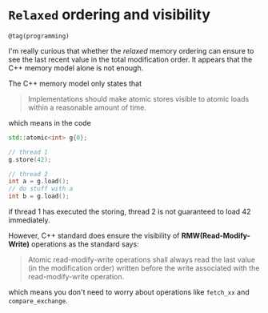# `Relaxed` ordering and visibility
```
@tag(programming)
```

I'm really curious that whether the *relaxed* memory ordering can ensure to see
the last recent value in the total modification order. It appears that the C++ memory model alone is not enough.

The C++ memory model only states that

> Implementations should make atomic stores visible to atomic loads within a reasonable amount of time.

which means in the code
```c++
std::atomic<int> g{0};

// thread 1
g.store(42);

// thread 2
int a = g.load();
// do stuff with a
int b = g.load();
```
if thread 1 has executed the storing, thread 2 is not guaranteed to load 42 immediately.

However, C++ standard does ensure the visibility of **RMW(Read-Modify-Write)** operations as the standard says:

> Atomic read-modify-write operations shall always read the last value (in the modification order) written before the write associated with the read-modify-write operation.

which means you don't need to worry about operations like `fetch_xx` and `compare_exchange`.
